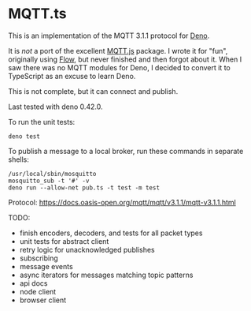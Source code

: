 # MQTT.ts

This is an implementation of the MQTT 3.1.1 protocol for [Deno](https://deno.land/).

It is _not_ a port of the excellent [MQTT.js](https://github.com/mqttjs/MQTT.js) package. I wrote it for "fun", originally using [Flow](https://flow.org/), but never finished and then forgot about it. When I saw there was no MQTT modules for Deno, I decided to convert it to TypeScript as an excuse to learn Deno.

This is not complete, but it can connect and publish.

Last tested with deno 0.42.0.

To run the unit tests:

```
deno test
```

To publish a message to a local broker, run these commands in separate shells:

```
/usr/local/sbin/mosquitto
mosquitto_sub -t '#' -v
deno run --allow-net pub.ts -t test -m test
```

Protocol: https://docs.oasis-open.org/mqtt/mqtt/v3.1.1/mqtt-v3.1.1.html

TODO:

- finish encoders, decoders, and tests for all packet types
- unit tests for abstract client
- retry logic for unacknowledged publishes
- subscribing
- message events
- async iterators for messages matching topic patterns
- api docs
- node client
- browser client
